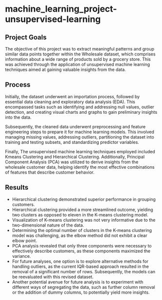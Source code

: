 # machine_learning_project-unsupervised-learning

## Project Goals
The objective of this project was to extract meaningful patterns and group similar data points together within the Wholesale dataset, which comprises information about a wide range of products sold by a grocery store. This was achieved through the application of unsupervised machine learning techniques aimed at gaining valuable insights from the data.

## Process
Initially, the dataset underwent an importation process, followed by essential data cleaning and exploratory data analysis (EDA). This encompassed tasks such as identifying and addressing null values, outlier detection, and creating visual charts and graphs to gain preliminary insights into the data.

Subsequently, the cleaned data underwent preprocessing and feature engineering steps to prepare it for machine learning models. This involved managing missing values, addressing outliers, partitioning the dataset into training and testing subsets, and standardizing predictor variables.

Finally, The unsupervised machine learning techniques employed included Kmeans Clustering and Hierarchical Clustering. Additionally, Principal Component Analysis (PCA) was utilized to derive insights from the wholesale customer data, helping identify the most effective combinations of features that describe customer behavior.

## Results
- Hierarchical clustering demonstrated superior performance in grouping customers.
- Hierarchical clustering provided a more streamlined outcome, yielding two clusters as opposed to eleven in the K-means clustering model.
- Visualization of K-means clustering was not very informative due to the two-dimensional nature of the data.
- Determining the optimal number of clusters in the K-means clustering model was challenging, as the elbow method did not exhibit a clear elbow point.
- PCA analysis revealed that only three components were necessary to effectively describe customers, as these components maximized the variance.
- For future analyses, one option is to explore alternative methods for handling outliers, as the current IQR-based approach resulted in the removal of a significant number of rows. Subsequently, the models can be reevaluated with this revised dataset.
- Another potential avenue for future analysis is to experiment with different ways of segregating the data, such as further column removal or the addition of dummy columns, to potentially yield more insights.
